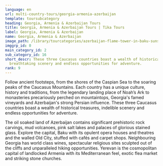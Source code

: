 ```yaml
---
language: en
url: multi-country-tours/georgia-armenia-azerbaijan
template: toursubcategory
heading: Georgia, Armenia & Azerbaijan Tours
title: Georgia, Armenia & Azerbaijan Tours | Tika Tours
label: Georgia, Armenia & Azerbaijan
name: Georgia, Armenia & Azerbaijan
image_path: /library/tourcategories/azerbaijan-flame-tower-in-baku-sunset-buildings_230514868.jpg
imggrp_id: 0
main_category_id: 2
sub_category_id: 16
short_descr: These three Caucasus countries boast a wealth of historical treasures,
  breathtaking scenery and endless opportunities for adventure.
rank: 9
---
```

<div class="row content-row"><!-- 1400 (2)-->
<div class="col-12 col-sm-6 col-md-6"><!-- 1860 -->

Follow ancient footsteps, from the shores of the Caspian Sea to the soaring peaks
of the Caucasus Mountains. Each country has a unique culture, history and traditions,
from the legendary landing place of Noah’s Ark to monasteries precariously perched
on mountaintops, Georgia's famed vineyards and Azerbaijan's strong Persian influence.
These three Caucasus countries boast a wealth of historical treasures, indelible
scenery and endless opportunities for adventure.

</div>

<div class="col-12 col-sm-6 col-md-6"><!-- 1861 -->

The oil soaked land of Azerbaijan contains significant prehistoric rock carvings,
mud volcanoes, pink salt lakes and palaces of glorious stained glass. Explore the
capital, Baku with its opulent opera houses and theatres and the walled Old City,
stuffed with cafés and carpet shops. Neighbouring Georgia has world class wines,
spectacular religious sites sculpted out of the cliffs and unparalleled hiking opportunities.
Yerevan is the cosmopolitan capital of landlocked Armenia with its Mediterranean
feel, exotic flea market and striking stone churches.

</div>

</div>
